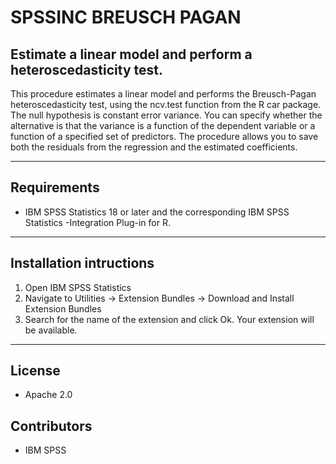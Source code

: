 # SPSSINC BREUSCH PAGAN
## Estimate a linear model and perform a heteroscedasticity test.
 This procedure estimates a linear model and performs the Breusch-Pagan heteroscedasticity test, using the ncv.test function from the R car package. The null hypothesis is constant error variance. You can specify whether the alternative is that the variance is a function of the dependent variable or a function of a specified set of predictors. The procedure allows you to save both the residuals from the regression and the estimated coefficients.

---
Requirements
----
- IBM SPSS Statistics 18 or later and the corresponding IBM SPSS Statistics -Integration Plug-in for R.

---
Installation intructions
----
1. Open IBM SPSS Statistics
2. Navigate to Utilities -> Extension Bundles -> Download and Install Extension Bundles
3. Search for the name of the extension and click Ok. Your extension will be available.

---
License
----

- Apache 2.0
                              
Contributors
----

  - IBM SPSS
